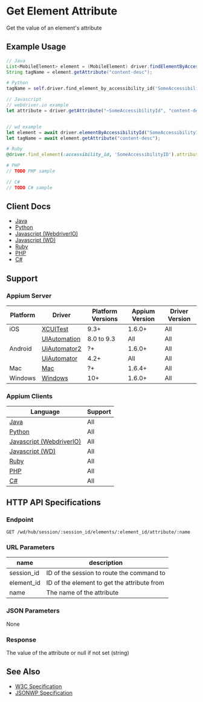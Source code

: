 # Get Element Attribute

Get the value of an element's attribute
## Example Usage

```java
// Java
List<MobileElement> element = (MobileElement) driver.findElementByAccessibilityId("SomeAccessibilityID");
String tagName = element.getAttribute("content-desc");

```

```python
# Python
tagName = self.driver.find_element_by_accessibility_id('SomeAccessibilityID').get_attribute('content-desc')

```

```javascript
// Javascript
// webdriver.io example
let attribute = driver.getAttribute("~SomeAccessibilityId", "content-desc");


// wd example
let element = await driver.elementByAccessibilityId("SomeAccessibilityID");
let tagName = await element.getAttribute("content-desc");

```

```ruby
# Ruby
@driver.find_element(:accessibility_id, 'SomeAccessibilityID').attribute("content-desc")

```

```php
# PHP
// TODO PHP sample

```

```csharp
// C#
// TODO C# sample

```



## Client Docs

 * [Java](https://seleniumhq.github.io/selenium/docs/api/java/org/openqa/selenium/WebElement.html#getAttribute) 
 * [Python](http://selenium-python.readthedocs.io/api.html#selenium.webdriver.remote.webelement.WebElement.get_attribute) 
 * [Javascript (WebdriverIO)](http://webdriver.io/api/property/getAttribute.html) 
 * [Javascript (WD)](https://github.com/admc/wd/blob/master/lib/commands.js#L1350) 
 * [Ruby](http://www.rubydoc.info/gems/selenium-webdriver/Selenium%2FWebDriver%2FElement:attribute) 
 * [PHP](https://github.com/appium/php-client/) 
 * [C#](https://github.com/appium/appium-dotnet-driver/) 

## Support

### Appium Server

|Platform|Driver|Platform Versions|Appium Version|Driver Version|
|--------|----------------|------|--------------|--------------|
| iOS | [XCUITest](/docs/en/drivers/ios-xcuitest.md) | 9.3+ | 1.6.0+ | All |
|  | [UIAutomation](/docs/en/drivers/ios-uiautomation.md) | 8.0 to 9.3 | All | All |
| Android | [UiAutomator2](/docs/en/drivers/android-uiautomator2.md) | ?+ | 1.6.0+ | All |
|  | [UiAutomator](/docs/en/drivers/android-uiautomator.md) | 4.2+ | All | All |
| Mac | [Mac](/docs/en/drivers/mac.md) | ?+ | 1.6.4+ | All |
| Windows | [Windows](/docs/en/drivers/windows.md) | 10+ | 1.6.0+ | All |

### Appium Clients 

|Language|Support|
|--------|-------|
|[Java](https://github.com/appium/java-client/releases/latest)| All |
|[Python](https://github.com/appium/python-client/releases/latest)| All |
|[Javascript (WebdriverIO)](http://webdriver.io/index.html)| All |
|[Javascript (WD)](https://github.com/admc/wd/releases/latest)| All |
|[Ruby](https://github.com/appium/ruby_lib/releases/latest)| All |
|[PHP](https://github.com/appium/php-client/releases/latest)| All |
|[C#](https://github.com/appium/appium-dotnet-driver/releases/latest)| All |

## HTTP API Specifications

### Endpoint

`GET /wd/hub/session/:session_id/elements/:element_id/attribute/:name`

### URL Parameters

|name|description|
|----|-----------|
|session_id|ID of the session to route the command to|
|element_id|ID of the element to get the attribute from|
|name|The name of the attribute|

### JSON Parameters

None

### Response

The value of the attribute or null if not set (string)

## See Also

* [W3C Specification](https://www.w3.org/TR/webdriver/#dfn-get-element-attribute)
* [JSONWP Specification](https://github.com/SeleniumHQ/selenium/wiki/JsonWireProtocol#sessionsessionidelementidattributename)
